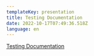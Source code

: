 ```yaml
---
templateKey: presentation
title: Testing Documentation
date: 2022-10-17T07:49:36.518Z
language: en
---
```


[Testing Documentation](https://drive.google.com/file/d/1FLii3zqWub-bOmq65zfBGVt7uvAEGDaV/view?usp=sharing)
